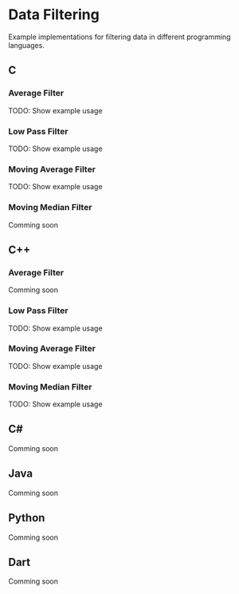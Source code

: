 # Data Filtering
Example implementations for filtering data in different programming languages.

## C
### Average Filter
TODO: Show example usage
### Low Pass Filter
TODO: Show example usage
### Moving Average Filter
TODO: Show example usage
### Moving Median Filter
Comming soon

## C++
### Average Filter
Comming soon
### Low Pass Filter
TODO: Show example usage
### Moving Average Filter
TODO: Show example usage
### Moving Median Filter
TODO: Show example usage

## C#
Comming soon

## Java
Comming soon

## Python
Comming soon

## Dart
Comming soon